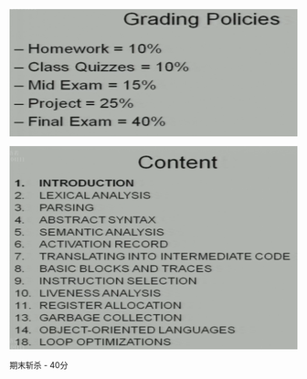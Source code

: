 ![image-20250114181139382](./markdown-img/index.assets/image-20250114181139382.png)

![image-20250114181215788](./markdown-img/index.assets/image-20250114181215788.png)

期末斩杀 - 40分

